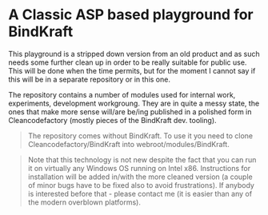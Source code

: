 # A Classic ASP based playground for BindKraft

This playground is a stripped down version from an old product and as such needs some further clean up in order to be really suitable for public use. This will be done when the time permits, but for the moment I cannot say if this will be in a separate repository or in this one.

The repository contains a number of modules used for internal work, experiments, development workgroung. They are in quite a messy state, the ones that make more sense will/are be/ing published in a polished form in Cleancodefactory (mostly pieces of the BindKraft dev. tooling).

>The repository comes without BindKraft. To use it you need to clone Cleancodefactory/BindKraft into webroot/modules/BindKraft. 

>Note that this technology is not new despite the fact that you can run it on virtually any Windows OS running on Intel x86. Instructions for installation will be added in/with the more cleaned version (a couple of minor bugs have to be fixed also to avoid frustrations). If anybody is interested before that - please contact me (it is easier than any of the modern overblown platforms).
